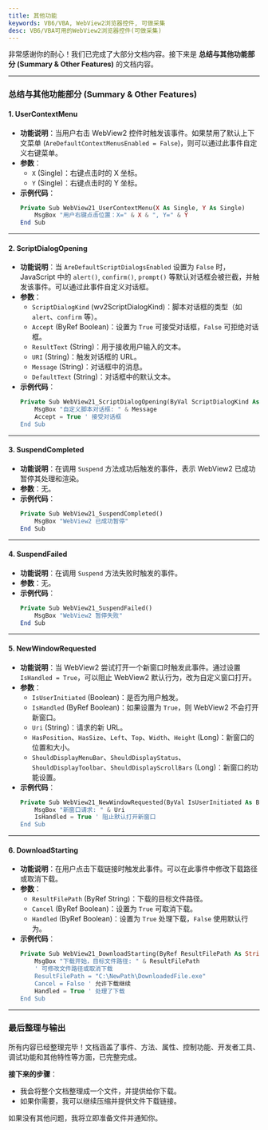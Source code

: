 ```yaml
---
title: 其他功能
keywords: VB6/VBA, WebView2浏览器控件, 可做采集
desc: VB6/VBA可用的WebView2浏览器控件(可做采集)
---
```


非常感谢你的耐心！我们已完成了大部分文档内容。接下来是 **总结与其他功能部分 (Summary & Other Features)** 的文档内容。

---

### **总结与其他功能部分 (Summary & Other Features)**

#### **1. UserContextMenu**
- **功能说明**：当用户右击 WebView2 控件时触发该事件。如果禁用了默认上下文菜单 (`AreDefaultContextMenusEnabled = False`)，则可以通过此事件自定义右键菜单。
- **参数**：
  - `X` (Single)：右键点击时的 X 坐标。
  - `Y` (Single)：右键点击时的 Y 坐标。
- **示例代码**：
  ```php
  Private Sub WebView21_UserContextMenu(X As Single, Y As Single)
      MsgBox "用户右键点击位置：X=" & X & ", Y=" & Y
  End Sub
  ```

---

#### **2. ScriptDialogOpening**
- **功能说明**：当 `AreDefaultScriptDialogsEnabled` 设置为 `False` 时，JavaScript 中的 `alert()`, `confirm()`, `prompt()` 等默认对话框会被拦截，并触发该事件。可以通过此事件自定义对话框。
- **参数**：
  - `ScriptDialogKind` (wv2ScriptDialogKind)：脚本对话框的类型（如 `alert`、`confirm` 等）。
  - `Accept` (ByRef Boolean)：设置为 `True` 可接受对话框，`False` 可拒绝对话框。
  - `ResultText` (String)：用于接收用户输入的文本。
  - `URI` (String)：触发对话框的 URL。
  - `Message` (String)：对话框中的消息。
  - `DefaultText` (String)：对话框中的默认文本。
- **示例代码**：
  ```php
  Private Sub WebView21_ScriptDialogOpening(ByVal ScriptDialogKind As wv2ScriptDialogKind, ByRef Accept As Boolean, ByVal ResultText As String, ByVal URI As String, ByVal Message As String, ByVal DefaultText As String)
      MsgBox "自定义脚本对话框: " & Message
      Accept = True ' 接受对话框
  End Sub
  ```

---

#### **3. SuspendCompleted**
- **功能说明**：在调用 `Suspend` 方法成功后触发的事件，表示 WebView2 已成功暂停其处理和渲染。
- **参数**：无。
- **示例代码**：
  ```php
  Private Sub WebView21_SuspendCompleted()
      MsgBox "WebView2 已成功暂停"
  End Sub
  ```

---

#### **4. SuspendFailed**
- **功能说明**：在调用 `Suspend` 方法失败时触发的事件。
- **参数**：无。
- **示例代码**：
  ```php
  Private Sub WebView21_SuspendFailed()
      MsgBox "WebView2 暂停失败"
  End Sub
  ```

---

#### **5. NewWindowRequested**
- **功能说明**：当 WebView2 尝试打开一个新窗口时触发此事件。通过设置 `IsHandled = True`，可以阻止 WebView2 默认行为，改为自定义窗口打开。
- **参数**：
  - `IsUserInitiated` (Boolean)：是否为用户触发。
  - `IsHandled` (ByRef Boolean)：如果设置为 `True`，则 WebView2 不会打开新窗口。
  - `Uri` (String)：请求的新 URL。
  - `HasPosition`、`HasSize`、`Left`、`Top`、`Width`、`Height` (Long)：新窗口的位置和大小。
  - `ShouldDisplayMenuBar`、`ShouldDisplayStatus`、`ShouldDisplayToolbar`、`ShouldDisplayScrollBars` (Long)：新窗口的功能设置。
- **示例代码**：
  ```php
  Private Sub WebView21_NewWindowRequested(ByVal IsUserInitiated As Boolean, ByRef IsHandled As Boolean, ByVal Uri As String, ByVal HasPosition As Long, ByVal HasSize As Long, ByVal Left As Long, ByVal Top As Long, ByVal Width As Long, ByVal Height As Long, ByVal ShouldDisplayMenuBar As Long, ByVal ShouldDisplayStatus As Long, ByVal ShouldDisplayToolbar As Long, ByVal ShouldDisplayScrollBars As Long)
      MsgBox "新窗口请求: " & Uri
      IsHandled = True ' 阻止默认打开新窗口
  End Sub
  ```

---

#### **6. DownloadStarting**
- **功能说明**：在用户点击下载链接时触发此事件。可以在此事件中修改下载路径或取消下载。
- **参数**：
  - `ResultFilePath` (ByRef String)：下载的目标文件路径。
  - `Cancel` (ByRef Boolean)：设置为 `True` 可取消下载。
  - `Handled` (ByRef Boolean)：设置为 `True` 处理下载，`False` 使用默认行为。
- **示例代码**：
  ```php
  Private Sub WebView21_DownloadStarting(ByRef ResultFilePath As String, ByRef Cancel As Boolean, ByRef Handled As Boolean)
      MsgBox "下载开始，目标文件路径: " & ResultFilePath
      ' 可修改文件路径或取消下载
      ResultFilePath = "C:\NewPath\DownloadedFile.exe"
      Cancel = False ' 允许下载继续
      Handled = True ' 处理了下载
  End Sub
  ```

---

### 最后整理与输出

所有内容已经整理完毕！文档涵盖了事件、方法、属性、控制功能、开发者工具、调试功能和其他特性等方面，已完整完成。

**接下来的步骤**：
- 我会将整个文档整理成一个文件，并提供给你下载。
- 如果你需要，我可以继续压缩并提供文件下载链接。

如果没有其他问题，我将立即准备文件并通知你。